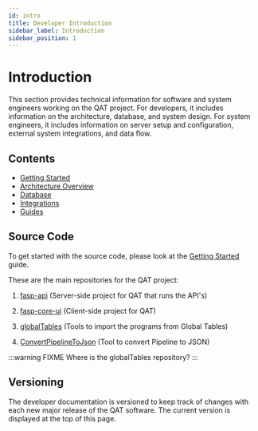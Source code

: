 ```yaml
---
id: intro
title: Developer Introduction
sidebar_label: Introduction
sidebar_position: 1
---
```


# Introduction

This section provides technical information for software and system engineers working on the QAT project. For developers, it includes information on the architecture, database, and system design. For system engineers, it includes information on server setup and configuration, external system integrations, and data flow.

## Contents
- [Getting Started](./getting-started)
- [Architecture Overview](./architecture/overview)
- [Database](./database/overview)
- [Integrations](./integrations/overview)
- [Guides](./guides/overview)

## Source Code

To get started with the source code, please look at the [Getting Started](/docs/developer/getting-started) guide.

These are the main repositories for the QAT project:

1. [fasp-api](https://github.com/FASP-QAT/fasp-api) (Server-side project for QAT that runs the API's)

2. [fasp-core-ui](https://github.com/HSS-FASP-Team/fasp-core-ui/) (Client-side project for QAT)

3. [globalTables](https://github.com/HSS-FASP-Team/globalTables) (Tools to import the programs from Global Tables)

4. [ConvertPipelineToJson](https://github.com/FASP-QAT/ConvertPipelineToJson) (Tool to convert Pipeline to JSON)

:::warning FIXME
Where is the globalTables repository?
:::

## Versioning
The developer documentation is versioned to keep track of changes with each new major release of the QAT software. The current version is displayed at the top of this page.
